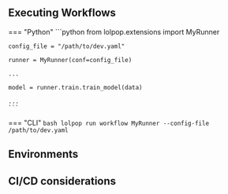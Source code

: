 
## Executing Workflows 

=== "Python"
    ```python 
    from lolpop.extensions import MyRunner

    config_file = "/path/to/dev.yaml"

    runner = MyRunner(conf=config_file)

    ...

    model = runner.train.train_model(data)

    ... 
    ``` 

=== "CLI"
    ```bash
    lolpop run workflow MyRunner --config-file /path/to/dev.yaml
    ```

## Environments


## CI/CD considerations